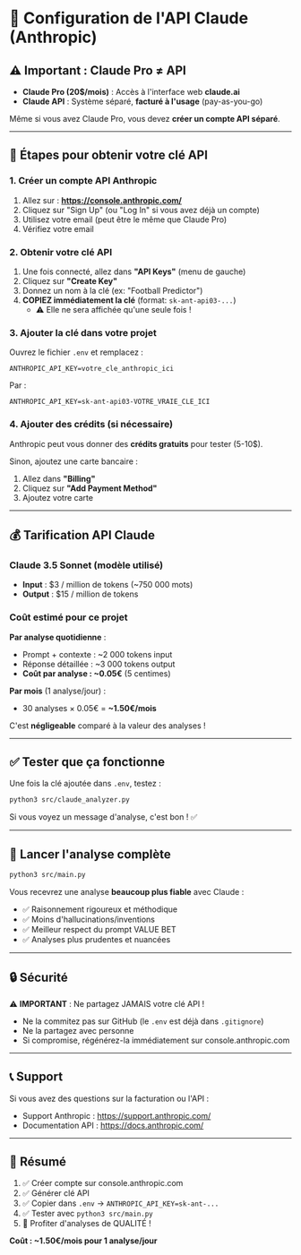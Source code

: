# 🔑 Configuration de l'API Claude (Anthropic)

## ⚠️ Important : Claude Pro ≠ API

- **Claude Pro (20$/mois)** : Accès à l'interface web **claude.ai**
- **Claude API** : Système séparé, **facturé à l'usage** (pay-as-you-go)

Même si vous avez Claude Pro, vous devez **créer un compte API séparé**.

---

## 📝 Étapes pour obtenir votre clé API

### 1. Créer un compte API Anthropic

1. Allez sur : **https://console.anthropic.com/**
2. Cliquez sur "Sign Up" (ou "Log In" si vous avez déjà un compte)
3. Utilisez votre email (peut être le même que Claude Pro)
4. Vérifiez votre email

### 2. Obtenir votre clé API

1. Une fois connecté, allez dans **"API Keys"** (menu de gauche)
2. Cliquez sur **"Create Key"**
3. Donnez un nom à la clé (ex: "Football Predictor")
4. **COPIEZ immédiatement la clé** (format: `sk-ant-api03-...`)
   - ⚠️ Elle ne sera affichée qu'une seule fois !

### 3. Ajouter la clé dans votre projet

Ouvrez le fichier `.env` et remplacez :

```env
ANTHROPIC_API_KEY=votre_cle_anthropic_ici
```

Par :

```env
ANTHROPIC_API_KEY=sk-ant-api03-VOTRE_VRAIE_CLE_ICI
```

### 4. Ajouter des crédits (si nécessaire)

Anthropic peut vous donner des **crédits gratuits** pour tester (5-10$).

Sinon, ajoutez une carte bancaire :
1. Allez dans **"Billing"**
2. Cliquez sur **"Add Payment Method"**
3. Ajoutez votre carte

---

## 💰 Tarification API Claude

### Claude 3.5 Sonnet (modèle utilisé)

- **Input** : $3 / million de tokens (~750 000 mots)
- **Output** : $15 / million de tokens

### Coût estimé pour ce projet

**Par analyse quotidienne** :
- Prompt + contexte : ~2 000 tokens input
- Réponse détaillée : ~3 000 tokens output
- **Coût par analyse : ~0.05€** (5 centimes)

**Par mois** (1 analyse/jour) :
- 30 analyses × 0.05€ = **~1.50€/mois**

C'est **négligeable** comparé à la valeur des analyses !

---

## ✅ Tester que ça fonctionne

Une fois la clé ajoutée dans `.env`, testez :

```bash
python3 src/claude_analyzer.py
```

Si vous voyez un message d'analyse, c'est bon ! ✅

---

## 🚀 Lancer l'analyse complète

```bash
python3 src/main.py
```

Vous recevrez une analyse **beaucoup plus fiable** avec Claude :
- ✅ Raisonnement rigoureux et méthodique
- ✅ Moins d'hallucinations/inventions
- ✅ Meilleur respect du prompt VALUE BET
- ✅ Analyses plus prudentes et nuancées

---

## 🔒 Sécurité

⚠️ **IMPORTANT** : Ne partagez JAMAIS votre clé API !

- Ne la commitez pas sur GitHub (le `.env` est déjà dans `.gitignore`)
- Ne la partagez avec personne
- Si compromise, régénérez-la immédiatement sur console.anthropic.com

---

## 📞 Support

Si vous avez des questions sur la facturation ou l'API :
- Support Anthropic : https://support.anthropic.com/
- Documentation API : https://docs.anthropic.com/

---

## 🎯 Résumé

1. ✅ Créer compte sur console.anthropic.com
2. ✅ Générer clé API
3. ✅ Copier dans `.env` → `ANTHROPIC_API_KEY=sk-ant-...`
4. ✅ Tester avec `python3 src/main.py`
5. 🎉 Profiter d'analyses de QUALITÉ !

**Coût : ~1.50€/mois pour 1 analyse/jour**
